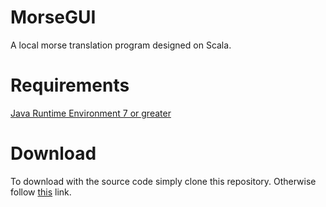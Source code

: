 # MorseGUI
A local morse translation program designed on Scala.

# Requirements
[Java Runtime Environment 7 or greater](http://www.oracle.com/technetwork/java/javase/downloads/jre7-downloads-1880261.html)

# Download
To download with the source code simply clone this repository.
Otherwise follow [this](https://db.tt/gHEgmanz) link.
